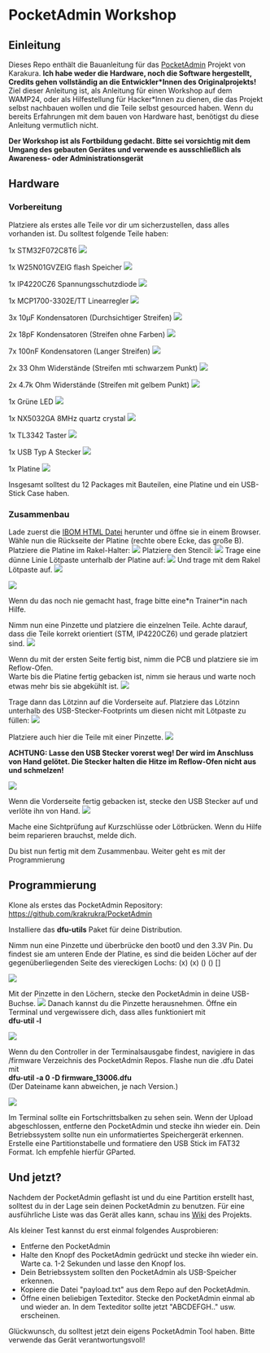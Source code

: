 # PocketAdmin Workshop


## Einleitung

Dieses Repo enthält die Bauanleitung für das [PocketAdmin](https://github.com/krakrukra/PocketAdmin) Projekt von Karakura. **Ich habe weder die Hardware, noch die Software hergestellt, Credits gehen vollständig an die Entwickler*Innen des Originalprojekts!**  
Ziel dieser Anleitung ist, als Anleitung für einen Workshop auf dem WAMP24, oder als Hilfestellung für Hacker*Innen zu dienen, die das Projekt selbst nachbauen wollen und die Teile selbst gesourced haben.
Wenn du bereits Erfahrungen mit dem bauen von Hardware hast, benötigst du diese Anleitung vermutlich nicht.

**Der Workshop ist als Fortbildung gedacht. Bitte sei vorsichtig mit dem Umgang des gebauten Gerätes und verwende es ausschließlich als Awareness- oder Administrationsgerät**

## Hardware

### Vorbereitung

Platziere als erstes alle Teile vor dir um sicherzustellen, dass alles vorhanden ist. Du solltest folgende Teile haben:

1x STM32F072C8T6 
![](/doc/Images/Picture_STM.png)

1x W25N01GVZEIG flash Speicher
![](/doc/Images/Picture_flash.png)

1x IP4220CZ6 Spannungsschutzdiode
![](/doc/Images/Picture_Diode.png)

1x MCP1700-3302E/TT Linearregler
![](/doc/Images/Picture_linear_regulator.png)

3x 10µF Kondensatoren (Durchsichtiger Streifen)
![](/doc/Images/Picture_capacitors_10uF.png)

2x 18pF Kondensatoren (Streifen ohne Farben)
![](/doc/Images/Picture_capacitors_18pf.png)

7x 100nF Kondensatoren (Langer Streifen)
![](/doc/Images/Picture_capacitors_100nF.png)

2x 33 Ohm Widerstände (Streifen mti schwarzem Punkt)
![](/doc/Images/Picture_resistor_33.png)

2x 4.7k Ohm Widerstände (Streifen mit gelbem Punkt)
![](/doc/Images/Picture_resistor_4k7.png)

1x Grüne LED 
![](/doc/Images/Picture_LED.png)

1x NX5032GA 8MHz quartz crystal
![](/doc/Images/Picture_quartz.png) 

1x TL3342 Taster 
![](/doc/Images/Picture_button.png)

1x USB Typ A Stecker
![](/doc/Images/Picture_USB_plug.png)

1x Platine
![](/doc/Images/Picture_PCB.png)

Insgesamt solltest du 12 Packages mit Bauteilen, eine Platine und ein USB-Stick Case haben.


### Zusammenbau

Lade zuerst die [IBOM HTML Datei](/doc/BOM/ibom.html) herunter und öffne sie in einem Browser. Wähle nun die Rückseite der Platine (rechte obere Ecke, das große B).
Platziere die Platine im Rakel-Halter:
![](/doc/Images/Picture_prep_back1.png)
Platziere den Stencil:
![](/doc/Images/Picture_prep_back2.png)
Trage eine dünne Linie Lötpaste unterhalb der Platine auf:
![](/doc/Images/Picture_prep_back3.png)
Und trage mit dem Rakel Lötpaste auf.
![](/doc/Images/Picture_prep_back4.png)

![](/doc/Images/Picture_prep_back5.png)

Wenn du das noch nie gemacht hast, frage bitte eine\*n Trainer\*in nach Hilfe.

Nimm nun eine Pinzette und platziere die einzelnen Teile. Achte darauf, dass die Teile korrekt orientiert (STM, IP4220CZ6) und gerade platziert sind.
![](/doc/Images/Picture_prep_back6.png)

Wenn du mit der ersten Seite fertig bist, nimm die PCB und platziere sie im Reflow-Ofen.  
Warte bis die Platine fertig gebacken ist, nimm sie heraus und  warte noch etwas mehr bis sie abgekühlt ist.
![](/doc/Images/Picture_done_back.png)  

Trage dann das Lötzinn auf die Vorderseite auf. Platziere das Lötzinn unterhalb des USB-Stecker-Footprints um diesen nicht mit Lötpaste zu füllen:
![](/doc/Images/Picture_prep_front1.png)


Platziere auch hier die Teile mit einer Pinzette. 
![](/doc/Images/Picture_prep_front2.png)

**ACHTUNG: Lasse den USB Stecker vorerst weg! Der wird im Anschluss von Hand gelötet. Die Stecker halten die Hitze im Reflow-Ofen nicht aus und schmelzen!**

![](/doc/Images/Picture_done_front.png)

Wenn die Vorderseite fertig gebacken ist, stecke den USB Stecker auf und verlöte ihn von Hand.
![](/doc/Images/Picture_done.png)

Mache eine Sichtprüfung auf Kurzschlüsse oder Lötbrücken. Wenn du Hilfe beim reparieren brauchst, melde dich.

Du bist nun fertig mit dem Zusammenbau. Weiter geht es mit der Programmierung

## Programmierung

Klone als erstes das PocketAdmin Repository:
https://github.com/krakrukra/PocketAdmin

Installiere das **dfu-utils** Paket für deine Distribution.

Nimm nun eine Pinzette und überbrücke den boot0 und den 3.3V Pin. Du findest sie am unteren Ende der Platine, es sind die beiden Löcher auf der gegenüberliegenden Seite des viereckigen Lochs:
(x) (x) () () []

![](/doc/Images/Picture_tweezers.png)

Mit der Pinzette in den Löchern, stecke den PocketAdmin in deine USB-Buchse.
![](/doc/Images/Picture_laptop.png)
Danach kannst du die Pinzette herausnehmen. Öffne ein Terminal und vergewissere dich, dass alles funktioniert mit  
**dfu-util -l**

![](/doc/Images/Picture_dfu_l.png)

Wenn du den Controller in der Terminalsausgabe findest, navigiere in das /firmware Verzeichnis des PocketAdmin Repos.
Flashe nun die .dfu Datei mit   
**dfu-util -a 0 -D firmware_13006.dfu**  
(Der Dateiname kann abweichen, je nach Version.)

![](/doc/Images/Picture_dfu_flash.png)


Im Terminal sollte ein Fortschrittsbalken zu sehen sein. Wenn der Upload abgeschlossen, entferne den PocketAdmin und stecke ihn wieder ein.
Dein Betriebssystem sollte nun ein unformatiertes Speichergerät erkennen. Erstelle eine Partitionstabelle und formatiere den USB Stick im FAT32 Format. Ich empfehle hierfür GParted.

## Und jetzt?

Nachdem der PocketAdmin geflasht ist und du eine Partition erstellt hast, solltest du in der Lage sein deinen PocketAdmin zu benutzen.
Für eine ausführliche Liste was das Gerät alles kann, schau ins [Wiki](https://github.com/krakrukra/PocketAdmin/wiki) des Projekts. 

Als kleiner Test kannst du erst einmal folgendes Ausprobieren:
- Entferne den PocketAdmin
- Halte den Knopf des PocketAdmin gedrückt und stecke ihn wieder ein. Warte ca. 1-2 Sekunden und lasse den Knopf los. 
- Dein Betriebssystem sollten den PocketAdmin als USB-Speicher erkennen.
- Kopiere die Datei "payload.txt" aus dem Repo auf den PocketAdmin.
- Öffne einen beliebigen Texteditor. Stecke den PocketAdmin einmal ab und wieder an. In dem Texteditor sollte jetzt "ABCDEFGH.." usw. erscheinen.

Glückwunsch, du solltest jetzt dein eigens PocketAdmin Tool haben. Bitte verwende das Gerät verantwortungsvoll!